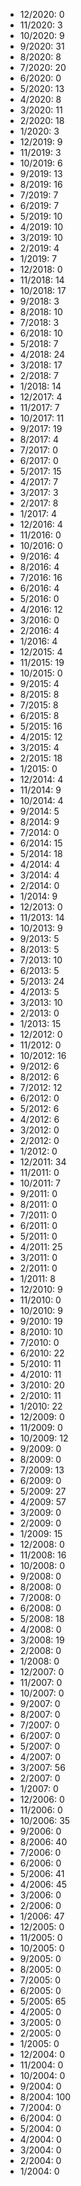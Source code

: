 *  12/2020: 0
*  11/2020: 3
*  10/2020: 9
*  9/2020: 31
*  8/2020: 8
*  7/2020: 20
*  6/2020: 0
*  5/2020: 13
*  4/2020: 8
*  3/2020: 11
*  2/2020: 18
*  1/2020: 3
*  12/2019: 9
*  11/2019: 3
*  10/2019: 6
*  9/2019: 13
*  8/2019: 16
*  7/2019: 7
*  6/2019: 7
*  5/2019: 10
*  4/2019: 10
*  3/2019: 10
*  2/2019: 4
*  1/2019: 7
*  12/2018: 0
*  11/2018: 14
*  10/2018: 17
*  9/2018: 3
*  8/2018: 10
*  7/2018: 3
*  6/2018: 10
*  5/2018: 7
*  4/2018: 24
*  3/2018: 17
*  2/2018: 7
*  1/2018: 14
*  12/2017: 4
*  11/2017: 7
*  10/2017: 11
*  9/2017: 19
*  8/2017: 4
*  7/2017: 0
*  6/2017: 0
*  5/2017: 15
*  4/2017: 7
*  3/2017: 3
*  2/2017: 8
*  1/2017: 4
*  12/2016: 4
*  11/2016: 0
*  10/2016: 0
*  9/2016: 4
*  8/2016: 4
*  7/2016: 16
*  6/2016: 4
*  5/2016: 0
*  4/2016: 12
*  3/2016: 0
*  2/2016: 4
*  1/2016: 4
*  12/2015: 4
*  11/2015: 19
*  10/2015: 0
*  9/2015: 4
*  8/2015: 8
*  7/2015: 8
*  6/2015: 8
*  5/2015: 16
*  4/2015: 12
*  3/2015: 4
*  2/2015: 18
*  1/2015: 0
*  12/2014: 4
*  11/2014: 9
*  10/2014: 4
*  9/2014: 5
*  8/2014: 9
*  7/2014: 0
*  6/2014: 15
*  5/2014: 18
*  4/2014: 4
*  3/2014: 4
*  2/2014: 0
*  1/2014: 9
*  12/2013: 0
*  11/2013: 14
*  10/2013: 9
*  9/2013: 5
*  8/2013: 5
*  7/2013: 10
*  6/2013: 5
*  5/2013: 24
*  4/2013: 5
*  3/2013: 10
*  2/2013: 0
*  1/2013: 15
*  12/2012: 0
*  11/2012: 0
*  10/2012: 16
*  9/2012: 6
*  8/2012: 6
*  7/2012: 12
*  6/2012: 0
*  5/2012: 6
*  4/2012: 6
*  3/2012: 0
*  2/2012: 0
*  1/2012: 0
*  12/2011: 34
*  11/2011: 0
*  10/2011: 7
*  9/2011: 0
*  8/2011: 0
*  7/2011: 0
*  6/2011: 0
*  5/2011: 0
*  4/2011: 25
*  3/2011: 0
*  2/2011: 0
*  1/2011: 8
*  12/2010: 9
*  11/2010: 0
*  10/2010: 9
*  9/2010: 19
*  8/2010: 10
*  7/2010: 0
*  6/2010: 22
*  5/2010: 11
*  4/2010: 11
*  3/2010: 20
*  2/2010: 11
*  1/2010: 22
*  12/2009: 0
*  11/2009: 0
*  10/2009: 12
*  9/2009: 0
*  8/2009: 0
*  7/2009: 13
*  6/2009: 0
*  5/2009: 27
*  4/2009: 57
*  3/2009: 0
*  2/2009: 0
*  1/2009: 15
*  12/2008: 0
*  11/2008: 16
*  10/2008: 0
*  9/2008: 0
*  8/2008: 0
*  7/2008: 0
*  6/2008: 0
*  5/2008: 18
*  4/2008: 0
*  3/2008: 19
*  2/2008: 0
*  1/2008: 0
*  12/2007: 0
*  11/2007: 0
*  10/2007: 0
*  9/2007: 0
*  8/2007: 0
*  7/2007: 0
*  6/2007: 0
*  5/2007: 0
*  4/2007: 0
*  3/2007: 56
*  2/2007: 0
*  1/2007: 0
*  12/2006: 0
*  11/2006: 0
*  10/2006: 35
*  9/2006: 0
*  8/2006: 40
*  7/2006: 0
*  6/2006: 0
*  5/2006: 41
*  4/2006: 45
*  3/2006: 0
*  2/2006: 0
*  1/2006: 47
*  12/2005: 0
*  11/2005: 0
*  10/2005: 0
*  9/2005: 0
*  8/2005: 0
*  7/2005: 0
*  6/2005: 0
*  5/2005: 65
*  4/2005: 0
*  3/2005: 0
*  2/2005: 0
*  1/2005: 0
*  12/2004: 0
*  11/2004: 0
*  10/2004: 0
*  9/2004: 0
*  8/2004: 100
*  7/2004: 0
*  6/2004: 0
*  5/2004: 0
*  4/2004: 0
*  3/2004: 0
*  2/2004: 0
*  1/2004: 0